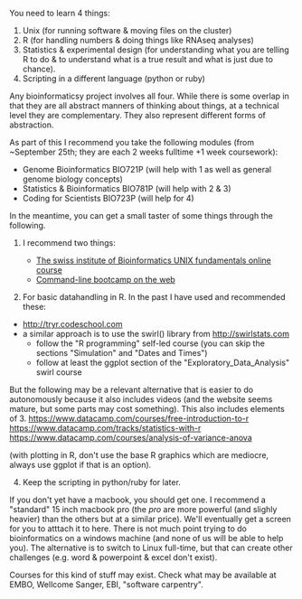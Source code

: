 

You need to learn 4 things:
1. Unix  (for running software & moving files on the cluster)
2. R  (for handling numbers & doing things like RNAseq analyses)
3. Statistics & experimental design (for understanding what you are telling R to do & to understand what is a true result and what is just due to chance). 
4. Scripting in a different language (python or ruby)


Any bioinformaticsy project involves all four. While there is some overlap in that they are all abstract manners of thinking about things, at a technical level they are complementary. They also represent different forms of abstraction.


As part of this I recommend you take the following modules (from ~September 25th; they are each 2 weeks fulltime +1 week coursework): 
 - Genome Bioinformatics       BIO721P   (will help with 1 as well as general genome biology concepts)
 - Statistics & Bioinformatics BIO781P   (will help with 2 & 3)
 - Coding for Scientists       BIO723P   (will help for 4)



In the meantime, you can get a small taster of some things through the following. 

1. I recommend two things: 
   - [The swiss institute of Bioinformatics UNIX fundamentals online course](https://edu.isb-sib.ch/course/view.php?id=82)
   - [Command-line bootcamp on the web](http://rik.smith-unna.com/command_line_bootcamp/)

2. For basic datahandling in R. In the past I have used and recommended these: 
  - http://tryr.codeschool.com
  - a similar approach is to use the swirl() library from http://swirlstats.com
      * follow the "R programming" self-led course (you can skip the sections "Simulation" and "Dates and Times")
      * follow at least the ggplot section of the "Exploratory_Data_Analysis" swirl course

  But the following may be a relevant alternative that is easier to do autonomously because it also includes videos (and the website seems mature, but some parts may cost something). This also includes elements of 3.
     https://www.datacamp.com/courses/free-introduction-to-r
     https://www.datacamp.com/tracks/statistics-with-r
     https://www.datacamp.com/courses/analysis-of-variance-anova

  (with plotting in R, don't use the base R graphics which are mediocre, always use ggplot if that is an option).

4. Keep the scripting in python/ruby for later. 


If you don't yet have a macbook, you should get one. I recommend a "standard" 15 inch macbook pro (the *pro* are more powerful (and slighly heavier) than the others but at a similar price). We'll eventually get a screen for you to atttach it to here. There is not much point trying to do bioinformatics on a windows machine (and none of us will be able to help you). The alternative is to switch to Linux full-time, but that can create other challenges (e.g. word & powerpoint & excel don't exist).

Courses for this kind of stuff may exist. Check what may be available at EMBO, Wellcome Sanger, EBI, "software carpentry".
